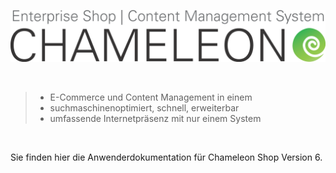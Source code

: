 ![](/assets/chameleon_logo_neu.png)






</br>

                                                                                                                                         
> * E-Commerce und Content Management in einem
> * suchmaschinenoptimiert, schnell, erweiterbar 
> * umfassende Internetpräsenz mit nur einem System

</br>

Sie finden hier die Anwenderdokumentation für Chameleon Shop Version 6.













